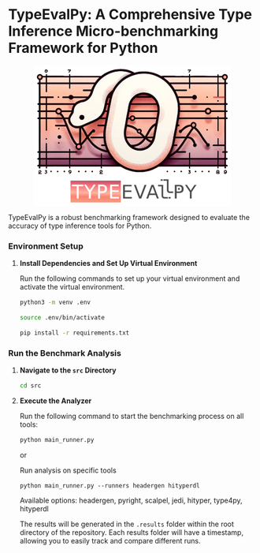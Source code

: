 # TypeEvalPy: A Comprehensive Type Inference Micro-benchmarking Framework for Python

<p align="center">
<img src="TypeEvalPy.png" width="400" align="center">
</p>

TypeEvalPy is a robust benchmarking framework designed to evaluate the accuracy of type inference tools for Python.

### Environment Setup

1. **Install Dependencies and Set Up Virtual Environment**

   Run the following commands to set up your virtual environment and activate the virtual environment.

   ```bash
   python3 -m venv .env
   ```

   ```bash
   source .env/bin/activate
   ```

   ```bash
   pip install -r requirements.txt
   ```


### Run the Benchmark Analysis

1. **Navigate to the `src` Directory**

   ```bash
   cd src
   ```

2. **Execute the Analyzer**

   Run the following command to start the benchmarking process on all tools:

   ```bash
   python main_runner.py
   ```

   or

   Run analysis on specific tools

   ```
   python main_runner.py --runners headergen hityperdl
   ```

   Available options: headergen, pyright, scalpel, jedi, hityper, type4py, hityperdl

   The results will be generated in the `.results` folder within the root directory of the repository. Each results folder will have a timestamp, allowing you to easily track and compare different runs.
